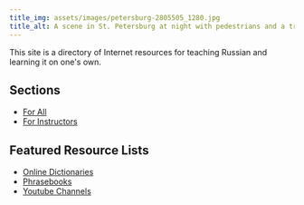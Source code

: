 ```yaml
---
title_img: assets/images/petersburg-2805505_1280.jpg
title_alt: A scene in St. Petersburg at night with pedestrians and a trolleybuses
---
```

This site is a directory of Internet resources for teaching Russian
and learning it on one's own. 

## Sections
* [For All](for-all/)
* [For Instructors](for-instructors/)

## Featured Resource Lists
* [Online Dictionaries](for-all/dictionaries)
* [Phrasebooks](for-all/phrasebooks)
* [Youtube Channels](for-all/youtube-channels)

